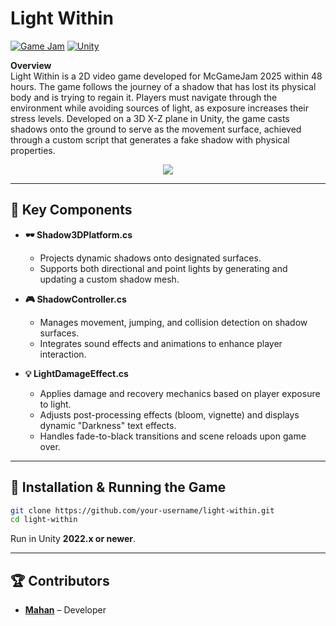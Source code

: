 # Light Within  
[![Game Jam](https://img.shields.io/badge/Game%20Jam-McGameJam%202025-blue)](https://your-mcgamejam-link.com)
[![Unity](https://img.shields.io/badge/Made%20With-Unity-FF5733)](https://unity.com/)  

**Overview**  
Light Within is a 2D video game developed for McGameJam 2025 within 48 hours. The game follows the journey of a shadow that has lost its physical body and is trying to regain it. Players must navigate through the environment while avoiding sources of light, as exposure increases their stress levels. Developed on a 3D X-Z plane in Unity, the game casts shadows onto the ground to serve as the movement surface, achieved through a custom script that generates a fake shadow with physical properties.  

<p align="center">
  <img src="https://media0.giphy.com/media/v1.Y2lkPTc5MGI3NjExa3JoNHBncm1hY3J3enl1cGJnczYwaXh6a3psaG53cXpoc2lqczkweSZlcD12MV9pbnRlcm5hbF9naWZfYnlfaWQmY3Q9Zw/4eUNU8X7ShshIpyLHU/giphy.gif">
</p>

---  

## 🧩 Key Components  

- **🕶️ Shadow3DPlatform.cs**  
  - Projects dynamic shadows onto designated surfaces.  
  - Supports both directional and point lights by generating and updating a custom shadow mesh.  

- **🎮 ShadowController.cs**  
  - Manages movement, jumping, and collision detection on shadow surfaces.  
  - Integrates sound effects and animations to enhance player interaction.  

- **💡 LightDamageEffect.cs**  
  - Applies damage and recovery mechanics based on player exposure to light.  
  - Adjusts post-processing effects (bloom, vignette) and displays dynamic "Darkness" text effects.  
  - Handles fade-to-black transitions and scene reloads upon game over.  

---  

## 📌 Installation & Running the Game  

```bash
git clone https://github.com/your-username/light-within.git
cd light-within
```
Run in Unity **2022.x or newer**.

---  

## 🏆 Contributors  
- **[Mahan](https://github.com/MarsPH)** – Developer  
